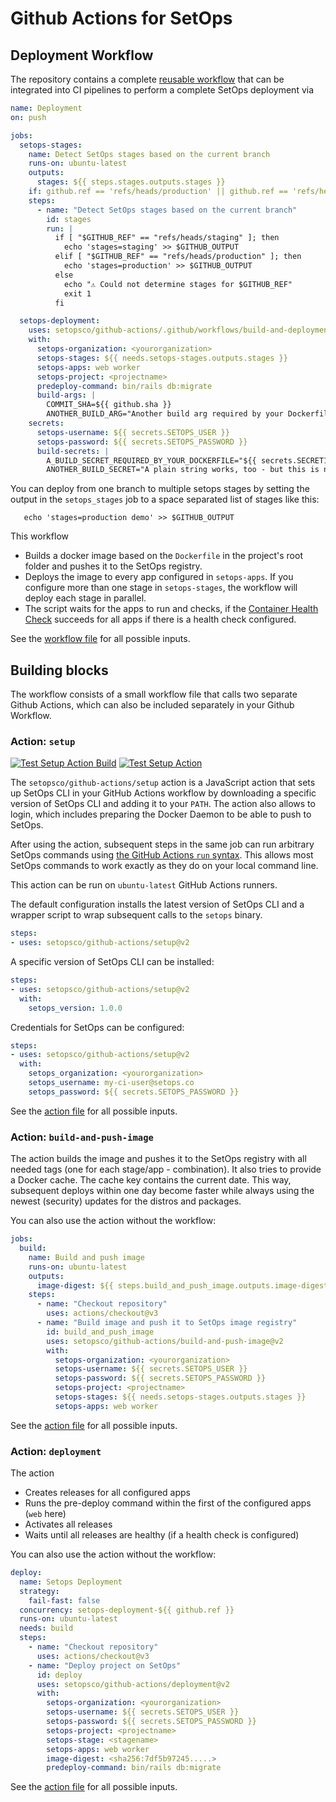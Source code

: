 # Github Actions for SetOps

## Deployment Workflow

The repository contains a complete [reusable workflow](https://docs.github.com/en/actions/using-workflows/reusing-workflows) that can be integrated into CI pipelines to perform a complete SetOps deployment via

```yaml
name: Deployment
on: push

jobs:
  setops-stages:
    name: Detect SetOps stages based on the current branch
    runs-on: ubuntu-latest
    outputs:
      stages: ${{ steps.stages.outputs.stages }}
    if: github.ref == 'refs/heads/production' || github.ref == 'refs/heads/staging'
    steps:
      - name: "Detect SetOps stages based on the current branch"
        id: stages
        run: |
          if [ "$GITHUB_REF" == "refs/heads/staging" ]; then
            echo 'stages=staging' >> $GITHUB_OUTPUT
          elif [ "$GITHUB_REF" == "refs/heads/production" ]; then
            echo 'stages=production' >> $GITHUB_OUTPUT
          else
            echo "⚠️ Could not determine stages for $GITHUB_REF"
            exit 1
          fi

  setops-deployment:
    uses: setopsco/github-actions/.github/workflows/build-and-deployment-workflow.yml@v2
    with:
      setops-organization: <yourorganization>
      setops-stages: ${{ needs.setops-stages.outputs.stages }}
      setops-apps: web worker
      setops-project: <projectname>
      predeploy-command: bin/rails db:migrate
      build-args: |
        COMMIT_SHA=${{ github.sha }}
        ANOTHER_BUILD_ARG="Another build arg required by your Dockerfile"
    secrets:
      setops-username: ${{ secrets.SETOPS_USER }}
      setops-password: ${{ secrets.SETOPS_PASSWORD }}
      build-secrets: |
        A_BUILD_SECRET_REQUIRED_BY_YOUR_DOCKERFILE="${{ secrets.SECRET1 }}"
        ANOTHER_BUILD_SECRET="A plain string works, too - but this is not secret anymore :-)"
```

You can deploy from one branch to multiple setops stages by setting the output in the `setops_stages` job to a space separated list of stages like this:
```
   echo 'stages=production demo' >> $GITHUB_OUTPUT
```


This workflow

* Builds a docker image based on the `Dockerfile` in the project's root folder and pushes it to the SetOps registry.
* Deploys the image to every app configured in `setops-apps`. If you configure more than one stage in `setops-stages`, the workflow will deploy each stage in parallel.
* The script waits for the apps to run and checks, if the [Container Health Check](https://docs.setops.co/latest/user/configuration/apps/#container-health-check) succeeds for all apps if there is a health check configured.

See the [workflow file](.github/workflows/build-and-deployment-workflow.yml) for all possible inputs.

## Building blocks

The workflow consists of a small workflow file that calls two separate Github Actions, which can also be included separately in your Github Workflow.

### Action: `setup`

<p align="left">
  <a href="https://github.com/setopsco/github-actions/actions"><img alt="Test Setup Action Build" src="https://github.com/setopsco/github-actions/workflows/test-setup-action-build/badge.svg" /></a>
  <a href="https://github.com/setopsco/github-actions/actions"><img alt="Test Setup Action" src="https://github.com/setopsco/github-actions/workflows/test-setup-action/badge.svg" /></a>
</p>

The `setopsco/github-actions/setup` action is a JavaScript action that sets up SetOps CLI in your GitHub Actions workflow by downloading a specific version of SetOps CLI and adding it to your `PATH`. The action also allows to login, which includes preparing the Docker Daemon to be able to push to SetOps.

After using the action, subsequent steps in the same job can run arbitrary SetOps commands using [the GitHub Actions `run` syntax](https://help.github.com/en/actions/reference/workflow-syntax-for-github-actions#jobsjob_idstepsrun). This allows most SetOps commands to work exactly as they do on your local command line.

This action can be run on `ubuntu-latest` GitHub Actions runners.

The default configuration installs the latest version of SetOps CLI and a wrapper script to wrap subsequent calls to the `setops` binary.

```yaml
steps:
- uses: setopsco/github-actions/setup@v2
```

A specific version of SetOps CLI can be installed:

```yaml
steps:
- uses: setopsco/github-actions/setup@v2
  with:
    setops_version: 1.0.0
```

Credentials for SetOps can be configured:

```yaml
steps:
- uses: setopsco/github-actions/setup@v2
  with:
    setops_organization: <yourorganization>
    setops_username: my-ci-user@setops.co
    setops_password: ${{ secrets.SETOPS_PASSWORD }}
```

See the [action file](setup/action.yml) for all possible inputs.

### Action: `build-and-push-image`

The action builds the image and pushes it to the SetOps registry with all needed tags (one for each stage/app - combination). It also tries to provide a Docker cache. The cache key contains the current date. This way, subsequent deploys within one day become faster while always using the newest (security) updates for the distros and packages.

You can also use the action without the workflow:

```yaml
jobs:
  build:
    name: Build and push image
    runs-on: ubuntu-latest
    outputs:
      image-digest: ${{ steps.build_and_push_image.outputs.image-digest }}
    steps:
      - name: "Checkout repository"
        uses: actions/checkout@v3
      - name: "Build image and push it to SetOps image registry"
        id: build_and_push_image
        uses: setopsco/github-actions/build-and-push-image@v2
        with:
          setops-organization: <yourorganization>
          setops-username: ${{ secrets.SETOPS_USER }}
          setops-password: ${{ secrets.SETOPS_PASSWORD }}
          setops-project: <projectname>
          setops-stages: ${{ needs.setops-stages.outputs.stages }}
          setops-apps: web worker
```

See the [action file](build-and-push-image/action.yml) for all possible inputs.

### Action: `deployment`

The action

* Creates releases for all configured apps
* Runs the pre-deploy command within the first of the configured apps (`web` here)
* Activates all releases
* Waits until all releases are healthy (if a health check is configured)

You can also use the action without the workflow:

```yaml
deploy:
  name: Setops Deployment
  strategy:
    fail-fast: false
  concurrency: setops-deployment-${{ github.ref }}
  runs-on: ubuntu-latest
  needs: build
  steps:
    - name: "Checkout repository"
      uses: actions/checkout@v3
    - name: "Deploy project on SetOps"
      id: deploy
      uses: setopsco/github-actions/deployment@v2
      with:
        setops-organization: <yourorganization>
        setops-username: ${{ secrets.SETOPS_USER }}
        setops-password: ${{ secrets.SETOPS_PASSWORD }}
        setops-project: <projectname>
        setops-stage: <stagename>
        setops-apps: web worker
        image-digest: <sha256:7df5b97245.....>
        predeploy-command: bin/rails db:migrate
```

See the [action file](deployment/action.yml) for all possible inputs.
